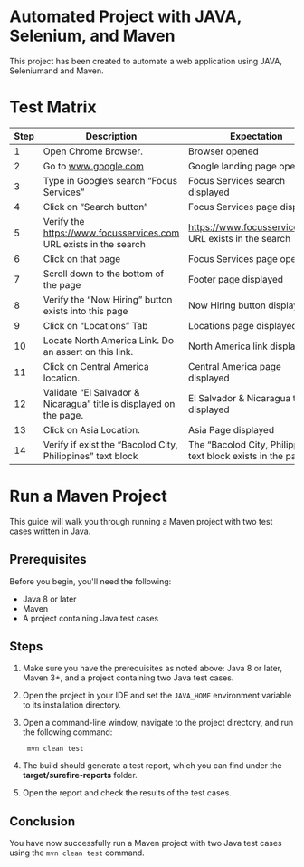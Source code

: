 # Automated Project with JAVA, Selenium, and Maven
This project has been created to automate a web application using JAVA, Seleniumand and Maven.

# Test Matrix
| Step | Description | Expectation |
|---|---|---|
|1| Open Chrome Browser.|Browser opened|
|2| Go to www.google.com |Google landing page opened|
|3| Type in Google’s search “Focus Services” |Focus Services search displayed|
|4| Click on “Search button” |Focus Services page displayed|
|5| Verify the https://www.focusservices.com URL exists in the search|https://www.focusservices.com URL exists in the search|
|6| Click on that page|Focus Services page opened|
|7|Scroll down to the bottom of the page| Footer page displayed|
|8|Verify the “Now Hiring” button exists into this page|Now Hiring button displayed|
|9|Click on “Locations” Tab|Locations page displayed|
|10|Locate North America Link. Do an assert on this link. | North America link displayed|
|11|Click on Central America location.| Central America page displayed|
|12| Validate “El Salvador &amp; Nicaragua” title is displayed on the page. | El Salvador & Nicaragua title displayed| 
|13| Click on Asia Location.|Asia Page displayed|
|14|Verify if exist the “Bacolod City, Philippines” text block|The “Bacolod City, Philippines” text block exists in the page.|

# Run a Maven Project

This guide will walk you through running a Maven project with two test cases written in Java.

## Prerequisites

Before you begin, you'll need the following:

* Java 8 or later
* Maven 
* A project containing Java test cases

## Steps

1. Make sure you have the prerequisites as noted above: Java 8 or later, Maven 3+, and a project containing two Java test cases.

2. Open the project in your IDE and set the `JAVA_HOME` environment variable to its installation directory.

3. Open a command-line window, navigate to the project directory, and run the following command:

        mvn clean test

4. The build should generate a test report, which you can find under the **target/surefire-reports** folder. 

5. Open the report and check the results of the test cases.

## Conclusion

You have now successfully run a Maven project with two Java test cases using the `mvn clean test` command.
